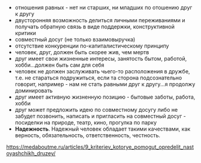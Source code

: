 - отношения равных - нет ни старших, ни младших по отошению друг к другу
- двусторонняя возможность делиться личными переживаниями и получать обратную связь в виде поддержки, конструктивной критики
- совместный досуг (не только взаимовыручка)
- отсутствие конкуренции по-капиталистическому принципу
- человек, друг, должен быть скорее жив, чем мертв
- друг имеет свои жизненные интересы, занятость бытом, работой, хобби...должен быть сам для себя
- человек не должен заслуживать чьего-то расположения в дружбе, т.е. не стараться подружиться, если та сторона подсознательно говорит, например - нам не стать равными друг к другу...я продолжу доминировать
- друг имеет активную жизненную позицию - бытовые заботы, работа, хобби
- друг может предложить идею по совместному досугу либо не забудет позвонить, написать и пригласить на совместный досуг - посиделки на природе, театр, кино, прогулка по парку
- **Надежность**. Надежный человек обладает такими качествами, как верность, обязательность, ответственность, честность.


https://medaboutme.ru/articles/9_kriteriev_kotorye_pomogut_opredelit_nastoyashchikh_druzey/